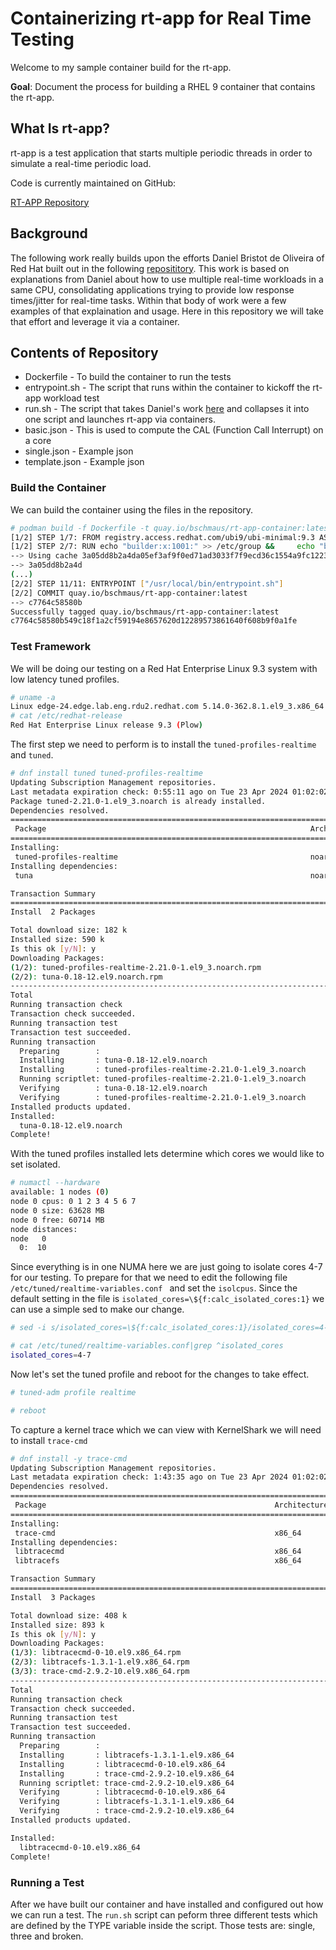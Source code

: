 # Containerizing rt-app for Real Time Testing

Welcome to my sample container build for the rt-app.

**Goal**: Document the process for building a RHEL 9 container that contains the rt-app.

## What Is rt-app?

rt-app is a test application that starts multiple periodic threads in order to
simulate a real-time periodic load.

Code is currently maintained on GitHub:

[RT-APP Repository](https://github.com/scheduler-tools/rt-app)

## Background

The following work really builds upon the efforts Daniel Bristot de Oliveira of Red Hat built out in the following [reposititory](https://gitlab.com/rt-linux-tools/rt_consolidation_ex/-/tree/dirty?ref_type=heads).  This work is based on explanations from Daniel about how to use multiple real-time workloads in a same CPU, consolidating applications trying to provide low response times/jitter for real-time tasks.  Within that body of work were a few examples of that explaination and usage.   Here in this repository we will take that effort and leverage it via a container.

## Contents of Repository

* Dockerfile - To build the container to run the tests
* entrypoint.sh - The script that runs within the container to kickoff the rt-app workload test
* run.sh - The script that takes Daniel's work [here](https://gitlab.com/rt-linux-tools/rt_consolidation_ex/-/tree/dirty?ref_type=heads) and collapses it into one script and launches rt-app via containers.
* basic.json - This is used to compute the CAL (Function Call Interrupt) on a core
* single.json - Example json
* template.json - Example json

### Build the Container

We can build the container using the files in the repository.

~~~bash
# podman build -f Dockerfile -t quay.io/bschmaus/rt-app-container:latest
[1/2] STEP 1/7: FROM registry.access.redhat.com/ubi9/ubi-minimal:9.3 AS builder
[1/2] STEP 2/7: RUN echo "builder:x:1001:" >> /etc/group &&     echo "builder:x:1001:1001:Builder:/home/build:/bin/bash" >> /etc/passwd &&     install -o builder -g builder -m 0700 -d /home/build
--> Using cache 3a05dd8b2a4da05ef3af9f0ed71ad3033f7f9ecd36c1554a9fc12237f39a41a6
--> 3a05dd8b2a4d
(...)
[2/2] STEP 11/11: ENTRYPOINT ["/usr/local/bin/entrypoint.sh"]
[2/2] COMMIT quay.io/bschmaus/rt-app-container:latest
--> c7764c58580b
Successfully tagged quay.io/bschmaus/rt-app-container:latest
c7764c58580b549c18f1a2cf59194e8657620d12289573861640f608b9f0a1fe
~~~

### Test Framework

We will be doing our testing on a Red Hat Enterprise Linux 9.3 system with low latency tuned profiles.  

~~~bash
# uname -a
Linux edge-24.edge.lab.eng.rdu2.redhat.com 5.14.0-362.8.1.el9_3.x86_64 #1 SMP PREEMPT_DYNAMIC Tue Oct 3 11:12:36 EDT 2023 x86_64 x86_64 x86_64 GNU/Linux
# cat /etc/redhat-release
Red Hat Enterprise Linux release 9.3 (Plow)
~~~


The first step we need to perform is to install the `tuned-profiles-realtime` and `tuned`.

~~~bash
# dnf install tuned tuned-profiles-realtime
Updating Subscription Management repositories.
Last metadata expiration check: 0:55:11 ago on Tue 23 Apr 2024 01:02:02 PM EDT.
Package tuned-2.21.0-1.el9_3.noarch is already installed.
Dependencies resolved.
==============================================================================================================================================================================================================================================
 Package                                                           Architecture                                     Version                                                     Repository                                               Size
==============================================================================================================================================================================================================================================
Installing:
 tuned-profiles-realtime                                           noarch                                           2.21.0-1.el9_3                                              beaker-NFV                                               15 k
Installing dependencies:
 tuna                                                              noarch                                           0.18-12.el9                                                 beaker-BaseOS                                           166 k

Transaction Summary
==============================================================================================================================================================================================================================================
Install  2 Packages

Total download size: 182 k
Installed size: 590 k
Is this ok [y/N]: y
Downloading Packages:
(1/2): tuned-profiles-realtime-2.21.0-1.el9_3.noarch.rpm                                                                                                                                                      1.7 MB/s |  15 kB     00:00    
(2/2): tuna-0.18-12.el9.noarch.rpm                                                                                                                                                                             14 MB/s | 166 kB     00:00    
----------------------------------------------------------------------------------------------------------------------------------------------------------------------------------------------------------------------------------------------
Total                                                                                                                                                                                                          14 MB/s | 182 kB     00:00     
Running transaction check
Transaction check succeeded.
Running transaction test
Transaction test succeeded.
Running transaction
  Preparing        :                                                                                                                                                                                                                      1/1 
  Installing       : tuna-0.18-12.el9.noarch                                                                                                                                                                                              1/2 
  Installing       : tuned-profiles-realtime-2.21.0-1.el9_3.noarch                                                                                                                                                                        2/2 
  Running scriptlet: tuned-profiles-realtime-2.21.0-1.el9_3.noarch                                                                                                                                                                        2/2 
  Verifying        : tuna-0.18-12.el9.noarch                                                                                                                                                                                              1/2 
  Verifying        : tuned-profiles-realtime-2.21.0-1.el9_3.noarch                                                                                                                                                                        2/2 
Installed products updated.
Installed:
  tuna-0.18-12.el9.noarch                                                                                    tuned-profiles-realtime-2.21.0-1.el9_3.noarch                                                                          
Complete!
~~~

With the tuned profiles installed lets determine which cores we would like to set isolated.

~~~bash
# numactl --hardware
available: 1 nodes (0)
node 0 cpus: 0 1 2 3 4 5 6 7
node 0 size: 63628 MB
node 0 free: 60714 MB
node distances:
node   0 
  0:  10 
~~~

Since everything is in one NUMA here we are just going to isolate cores 4-7 for our testing.  To prepare for that we need to edit the following file `/etc/tuned/realtime-variables.conf
` and set the `isolcpus`.  Since the default setting in the file is `isolated_cores=\${f:calc_isolated_cores:1}` we can use a simple sed to make our change.

~~~bash
# sed -i s/isolated_cores=\${f:calc_isolated_cores:1}/isolated_cores=4-7/g /etc/tuned/realtime-variables.conf

# cat /etc/tuned/realtime-variables.conf|grep ^isolated_cores
isolated_cores=4-7
~~~

Now let's set the tuned profile and reboot for the changes to take effect.

~~~bash
# tuned-adm profile realtime

# reboot
~~~

To capture a kernel trace which we can view with KernelShark we will need to install `trace-cmd`

~~~bash
# dnf install -y trace-cmd
Updating Subscription Management repositories.
Last metadata expiration check: 1:43:35 ago on Tue 23 Apr 2024 01:02:02 PM EDT.
Dependencies resolved.
==============================================================================================================================================================================================================================================
 Package                                                   Architecture                                         Version                                                     Repository                                                   Size
==============================================================================================================================================================================================================================================
Installing:
 trace-cmd                                                 x86_64                                               2.9.2-10.el9                                                beaker-BaseOS                                               233 k
Installing dependencies:
 libtracecmd                                               x86_64                                               0-10.el9                                                    beaker-BaseOS                                               100 k
 libtracefs                                                x86_64                                               1.3.1-1.el9                                                 beaker-BaseOS                                                75 k

Transaction Summary
==============================================================================================================================================================================================================================================
Install  3 Packages

Total download size: 408 k
Installed size: 893 k
Is this ok [y/N]: y
Downloading Packages:
(1/3): libtracecmd-0-10.el9.x86_64.rpm                                                                                                                                                                        6.4 MB/s | 100 kB     00:00    
(2/3): libtracefs-1.3.1-1.el9.x86_64.rpm                                                                                                                                                                      4.2 MB/s |  75 kB     00:00    
(3/3): trace-cmd-2.9.2-10.el9.x86_64.rpm                                                                                                                                                                       11 MB/s | 233 kB     00:00    
----------------------------------------------------------------------------------------------------------------------------------------------------------------------------------------------------------------------------------------------
Total                                                                                                                                                                                                          19 MB/s | 408 kB     00:00     
Running transaction check
Transaction check succeeded.
Running transaction test
Transaction test succeeded.
Running transaction
  Preparing        :                                                                                                                                                                                                                      1/1 
  Installing       : libtracefs-1.3.1-1.el9.x86_64                                                                                                                                                                                        1/3 
  Installing       : libtracecmd-0-10.el9.x86_64                                                                                                                                                                                          2/3 
  Installing       : trace-cmd-2.9.2-10.el9.x86_64                                                                                                                                                                                        3/3 
  Running scriptlet: trace-cmd-2.9.2-10.el9.x86_64                                                                                                                                                                                        3/3 
  Verifying        : libtracecmd-0-10.el9.x86_64                                                                                                                                                                                          1/3 
  Verifying        : libtracefs-1.3.1-1.el9.x86_64                                                                                                                                                                                        2/3 
  Verifying        : trace-cmd-2.9.2-10.el9.x86_64                                                                                                                                                                                        3/3 
Installed products updated.

Installed:
  libtracecmd-0-10.el9.x86_64                                                  libtracefs-1.3.1-1.el9.x86_64                                                  trace-cmd-2.9.2-10.el9.x86_64                                                 
Complete!
~~~

### Running a Test

After we have built our container and have installed and configured out how we can run a test.  The `run.sh` script can peform three different tests which are defined by the TYPE variable inside the script.  Those tests are: single, three and broken.

